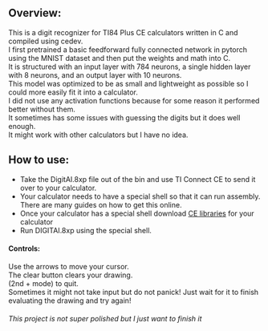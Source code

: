 
## Overview: 
This is a digit recognizer for TI84 Plus CE calculators written in C and compiled using cedev. <br>
I first pretrained a basic feedforward fully connected network in pytorch using the MNIST dataset and then put the weights and math into C. <br>
It is structured with an input layer with 784 neurons, a single hidden layer with 8 neurons, and an output layer with 10 neurons. <br>
This model was optimized to be as small and lightweight as possible so I could more easily fit it into a calculator. <br>
I did not use any activation functions because for some reason it performed better without them. <br>
It sometimes has some issues with guessing the digits but it does well enough. <br>
It might work with other calculators but I have no idea. <br>

## How to use:

- Take the DigitAI.8xp file out of the bin and use TI Connect CE to send it over to your calculator.
- Your calculator needs to have a special shell so that it can run assembly. There are many guides on how to get this online.
- Once your calculator has a special shell download [CE libraries](https://github.com/CE-Programming/libraries/releases/latest) for your calculator
- Run DIGITAI.8xp using the special shell.

#### Controls: 

Use the arrows to move your cursor. <br>
The clear button clears your drawing. <br>
(2nd + mode) to quit. <br>
Sometimes it might not take input but do not panick! Just wait for it to finish evaluating the drawing and try again!

###### This project is not super polished but I just want to finish it
